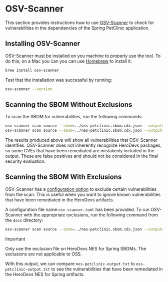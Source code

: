 # OSV-Scanner

This section provides instructions how to use [OSV-Scanner](https://github.com/google/osv-scanner) to check for vulnerabilities in the dependencies of the Spring PetClinic application.

## Installing OSV-Scanner

OSV-Scanner must be installed on you machine to properly use the tool. To do this, on a Mac you can you can use [Homebrew](https://brew.sh/) to install it:

```bash
brew install osv-scanner
```

Test that the installation was successful by running:

```bash 
osv-scanner --version
```

## Scanning the SBOM Without Exclusions

To scan the SBOM for vulnerabilities, run the following commands:

```bash
osv-scanner scan source --sbom=../oss-petclinic.sbom.cdx.json --output=oss-petclinic-output.txt
osv-scanner scan source --sbom=../nes-petclinic.sbom.cdx.json --output=nes-petclinic-unfiltered-output.txt
```

The results produced above will show all vulnerabilities that OSV-Scanner identifies. OSV-Scanner does not inherently recognize HeroDevs packages, so some CVEs that have been remediated are mistakenly included in the output. These are false positives and should not be considered in the final security evaluation.

## Scanning the SBOM With Exclusions

OSV-Scanner has a [configuration option](https://google.github.io/osv-scanner/configuration/) to exclude certain vulnerabilities from the scan. This is useful when you want to ignore known vulnerabilities that have been remediated in the HeroDevs artifacts.

A configuration file name `osv-scanner.toml` has been provided. To run OSV-Scanner with the appropriate exclusions, run the following command from the `docs` directory:

```bash
osv-scanner scan source --sbom=../nes-petclinic.sbom.cdx.json --output=nes-petclinic-output.txt --config=./osv-scanner.toml
```

> [!IMPORTANT]
> Only use the exclusion file on HeroDevs NES for Spring SBOMs. The exclusions are not applicable to OSS.

With this output, we can compare `nes-petclinic-output.txt` to `oss-petclinic-output.txt` to see the vulnerabilities that have been remediated in the HeroDevs NES for Spring artifacts.